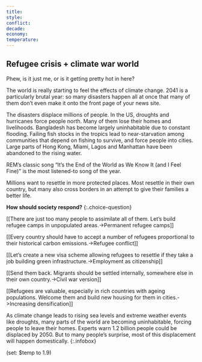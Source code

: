 ```yaml
---
title: 
style: 
conflict: 
decade: 
economy: 
temperature: 
---
```


## Refugee crisis + climate war world

Phew, is it just me, or is it getting pretty hot in here?

The world is really starting to feel the effects of climate change. 2041 is a particularly brutal year: so many disasters happen all at once that many of them don’t even make it onto the front page of your news site.

The disasters displace millions of people. In the US, droughts and hurricanes force people north. Many of them lose their homes and livelihoods. Bangladesh has become largely uninhabitable due to constant flooding. Failing fish stocks in the tropics lead to near-starvation among communities that depend on fishing to survive, and force people into cities. Large parts of Hong Kong, Miami, Lagos and Manhattan have been abandoned to the rising water.

REM’s classic song “It’s the End of the World as We Know It (and I Feel Fine)” is the most listened-to song of the year.

Millions want to resettle in more protected places. Most resettle in their own country, but many also cross borders in an attempt to give their families a better life.

**How should society respond?**
{:.choice-question}

[[There are just too many people to assimilate all of them. Let’s build refugee camps in unpopulated areas.->Permanent refugee camps]]

[[Every country should have to accept a number of refugees proportional to their historical carbon emissions.->Refugee conflict]]

[[Let’s create a new visa scheme allowing refugees to resettle if they take a job building green infrastructure.->Employment as citizenship]]

[[Send them back. Migrants should be settled internally, somewhere else in their own country.->Civil war version]]

[[Refugees are valuable, especially in rich countries with ageing populations. Welcome them and build new housing for them in cities.->Increasing densification]]


As climate change leads to rising sea levels and extreme weather events like droughts, many parts of the world are becoming uninhabitable, forcing people to leave their homes. Experts warn 1.2 billion people could be displaced by 2050. But to many people’s surprise, most of this displacement will happen domestically.
{:.infobox}

(set: $temp to 1.9)
